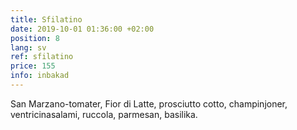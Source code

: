 ```yaml
---
title: Sfilatino
date: 2019-10-01 01:36:00 +02:00
position: 8
lang: sv
ref: sfilatino
price: 155
info: inbakad
---
```


San Marzano-tomater, Fior di Latte, prosciutto cotto, champinjoner, ventricinasalami, ruccola, parmesan, basilika.
